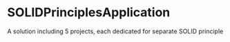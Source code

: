 # SOLIDPrinciplesApplication
A solution including 5 projects, each dedicated for separate SOLID principle
